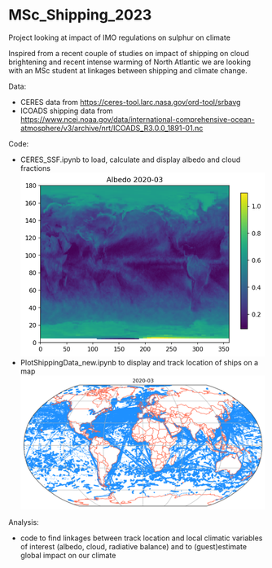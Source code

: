 # MSc_Shipping_2023
Project looking at impact of IMO regulations on sulphur on climate

Inspired from a recent couple of studies on impact of shipping on cloud brightening and recent intense warming of North Atlantic we are looking with an MSc student at linkages between shipping and climate change.

Data:

- CERES data from https://ceres-tool.larc.nasa.gov/ord-tool/srbavg
- ICOADS shipping data from https://www.ncei.noaa.gov/data/international-comprehensive-ocean-atmosphere/v3/archive/nrt/ICOADS_R3.0.0_1891-01.nc


Code:

- CERES_SSF.ipynb to load, calculate and display albedo and cloud fractions
![image](https://github.com/CPOMUCL/MSc_Shipping_2023/blob/main/Albedo%20CERES%202020-03.png)
- PlotShippingData_new.ipynb to display and track location of ships on a map 
![image](https://github.com/CPOMUCL/MSc_Shipping_2023/blob/main/shipping%20world%202020-03.png)

Analysis: 

- code to find linkages between track location and local climatic variables of interest (albedo, cloud, radiative balance) and to (guest)estimate global impact on our climate 
